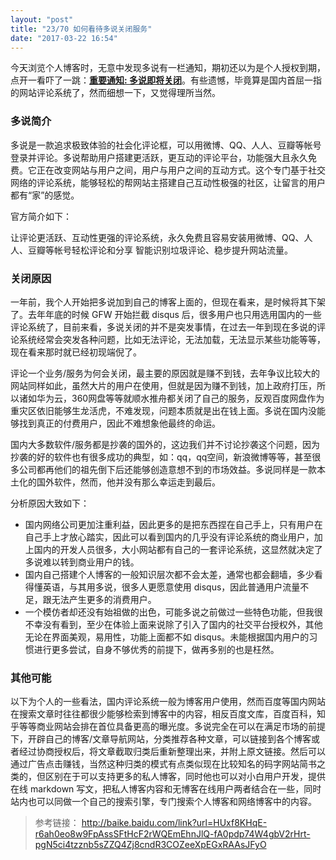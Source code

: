 ```yaml
---
layout: "post"
title: "23/70 如何看待多说关闭服务"
date: "2017-03-22 16:54"
---
```


今天浏览个人博客时，无意中发现多说有一栏通知，期初还以为是个人授权到期，点开一看吓了一跳：**[重要通知: 多说即将关闭](http://dev.duoshuo.com/threads/58d1169ae293b89a20c57241)**。有些遗憾，毕竟算是国内首屈一指的网站评论系统了，然而细想一下，又觉得理所当然。

### 多说简介

多说是一款追求极致体验的社会化评论框，可以用微博、QQ、人人、豆瓣等帐号登录并评论。多说帮助用户搭建更活跃，更互动的评论平台，功能强大且永久免费。它正在改变网站与用户之间，用户与用户之间的互动方式。这个专门基于社交网络的评论系统，能够轻松的帮网站主搭建自己互动性极强的社区，让留言的用户都有“家”的感觉。

官方简介如下：

让评论更活跃、互动性更强的评论系统，永久免费且容易安装用微博、QQ、人人、豆瓣等帐号轻松评论和分享
智能识别垃圾评论、稳步提升网站流量。

<!-- more -->

### 关闭原因

一年前，我个人开始把多说加到自己的博客上面的，但现在看来，是时候将其下架了。去年年底的时候 GFW 开始拦截 disqus 后，很多用户也只用选用国内的一些评论系统了，目前来看，多说关闭的并不是突发事情，在过去一年到现在多说的评论系统经常会突发各种问题，比如无法评论，无法加载，无法显示某些功能等等，现在看来那时就已经初现端倪了。

评论一个业务/服务为何会关闭，最主要的原因就是赚不到钱，去年争议比较大的网站同样如此，虽然大片的用户在使用，但就是因为赚不到钱，加上政府打压，所以诸如华为云，360网盘等等就顺水推舟都关闭了自己的服务，反观百度网盘作为重灾区依旧能够生龙活虎，不难发现，问题本质就是出在钱上面。多说在国内没能够找到真正的付费用户，因此不难想象他最终的命运。

国内大多数软件/服务都是抄袭的国外的，这边我们并不讨论抄袭这个问题，因为抄袭的好的软件也有很多成功的典型，如：qq，qq空间，新浪微博等等，甚至很多公司都再他们的祖先倒下后还能够创造意想不到的市场效益。多说同样是一款本土化的国外软件，然而，他并没有那么幸运走到最后。

分析原因大致如下：
- 国内网络公司更加注重利益，因此更多的是把东西捏在自己手上，只有用户在自己手上才放心踏实，因此可以看到国内的几乎没有评论系统的商业用户，加上国内的开发人员很多，大小网站都有自己的一套评论系统，这显然就决定了多说难以转到商业用户的钱。
- 国内自己搭建个人博客的一般知识层次都不会太差，通常也都会翻墙，多少看得懂英语，与其用多说，很多人更愿意使用 disqus，因此普通用户流量不足，跟无法产生更多的消费用户。
- 一个模仿者却还没有始祖做的出色，可能多说之前做过一些特色功能，但我很不幸没有看到，至少在体验上面来说除了引入了国内的社交平台授权外，其他无论在界面美观，易用性，功能上面都不如 disqus。未能根据国内用户的习惯进行更多尝试，自身不够优秀的前提下，做再多别的也是枉然。

### 其他可能

以下为个人的一些看法，国内评论系统一般为博客用户使用，然而百度等国内网站在搜索文章时往往都很少能够检索到博客中的内容，相反百度文库，百度百科，知乎等等商业网站会排在首位具备更高的曝光度。多说完全在可以在满足市场的前提下，开辟自己的博客/文章导航网站，分类推荐各种文章，可以链接到各个博客或者经过协商授权后，将文章截取归类后重新整理出来，并附上原文链接。然后可以通过广告点击赚钱，当然这种归类的模式有点类似现在比较知名的码字网站简书之类的，但区别在于可以支持更多的私人博客，同时他也可以对小白用户开发，提供在线 markdown 写文，把私人博客内容和无博客在线用户两者结合在一些，同时站内也可以同做一个自己的搜索引擎，专门搜索个人博客和网络博客中的内容。


> 参考链接：
> http://baike.baidu.com/link?url=HUxf8KHqE-r6ah0eo8w9FpAssSFtHcF2rWQEmEhnJlQ-fA0pdp74W4gbV2rHrt-pgN5ci4tzznb5sZZQ4Zj8cndR3COZeeXpEGxRAAsJFyO
